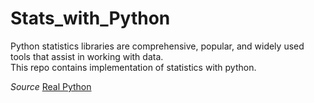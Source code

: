 # Stats_with_Python
Python statistics libraries are comprehensive, popular, and widely used tools that assist in working with data.
<br />
This repo contains implementation of statistics with python.
<br />

*Source* [Real Python](https://realpython.com/python-statistics/)
